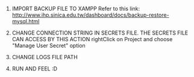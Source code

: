 1. IMPORT BACKUP FILE TO XAMPP
   Refer to this link: http://www.ihp.sinica.edu.tw/dashboard/docs/backup-restore-mysql.html

2. CHANGE CONNECTION STRING IN SECRETS FILE. THE SECRETS FILE CAN ACCESS BY THIS ACTION
   rightClick on Project and choose "Manage User Secret" option

3. CHANGE LOGS FILE PATH

4. RUN AND FEEL :D
